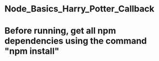 # Node_Basics_Harry_Potter_Callback
# Before running, get all npm dependencies using the command "npm install"
